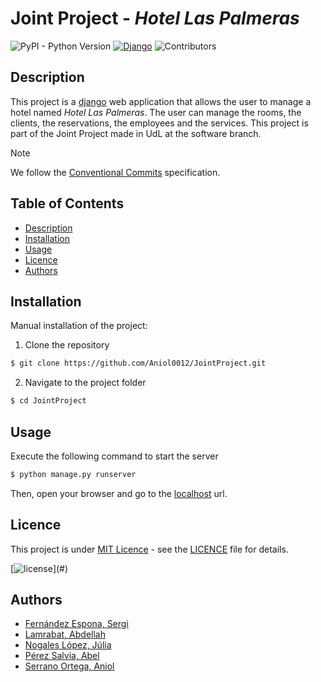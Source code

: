 <!-- <h1 align="center">Joint Project</h1> -->
# Joint Project - _Hotel Las Palmeras_ 

![PyPI - Python Version](https://img.shields.io/pypi/pyversions/django) <!-- try: ?style=plastic -->
[![Django](https://img.shields.io/badge/django-5.0.2-green.svg)](https://djangoproject.com)
![Contributors](https://img.shields.io/badge/contributors-5-gre)

## Description

This project is a [django](https://www.djangoproject.com/) web application that allows the user to manage a hotel named _Hotel Las Palmeras_. The user can manage
the rooms, the clients, the reservations, the employees and the services. This project is part of the Joint Project made
in UdL at the software branch.

> [!NOTE]  
> We follow the [Conventional Commits](https://www.conventionalcommits.org/en/v1.0.0/) specification.

## Table of Contents

- [Description](#description)
- [Installation](#installation)
- [Usage](#usage)
- [Licence](#licence)
- [Authors](#authors)

## Installation

Manual installation of the project:

1. Clone the repository

```bash
$ git clone https://github.com/Aniol0012/JointProject.git
```

2. Navigate to the project folder

```bash
$ cd JointProject
```

## Usage

Execute the following command to start the server

```bash
$ python manage.py runserver
```
    
Then, open your browser and go to the [localhost](http://127.0.0.1:8000/) url.

## Licence

This project is under [MIT Licence](https://opensource.org/license/mit/) - see the [LICENCE](./LICENSE) file for
details.

[![license](https://img.shields.io/github/license/mashape/apistatus.svg?)](#)


## Authors

- [Fernández Espona, Sergi](https://github.com/SergiFn)
- [Lamrabat, Abdellah](https://github.com/AbdeDevs)
- [Nogales López, Júlia](https://github.com/julianogales)
- [Pérez Salvia, Abel](https://github.com/Abelitux)
- [Serrano Ortega, Aniol](https://github.com/Aniol0012)
